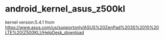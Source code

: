 # android_kernel_asus_z500kl
kernel version:5.4.1
from https://www.asus.com/us/supportonly/ASUS%20ZenPad%203S%2010%20LTE%20(Z500KL)/HelpDesk_download
